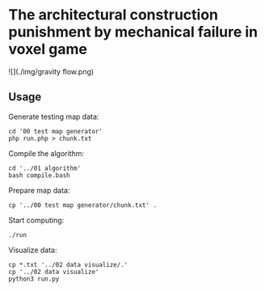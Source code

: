 The architectural construction punishment by mechanical failure in voxel game
===
![](./img/gravity flow.png)

Usage
---
Generate testing map data:
```shell
cd '00 test map generator'
php run.php > chunk.txt
```

Compile the algorithm:
```shell
cd '../01 algorithm'
bash compile.bash
```

Prepare map data:
```shell
cp '../00 test map generator/chunk.txt' . 
```

Start computing:
```shell
./run
```

Visualize data:
```shell
cp *.txt '../02 data visualize/.'
cp '../02 data visualize'
python3 run.py
```
